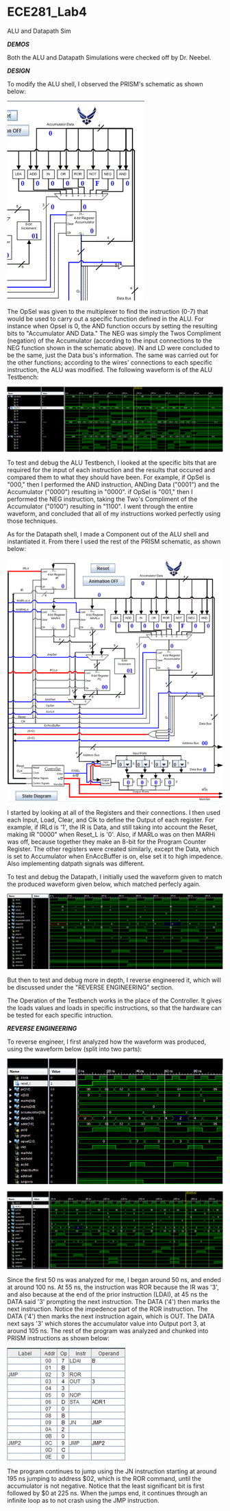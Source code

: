 ECE281_Lab4
===========

ALU and Datapath Sim

__*DEMOS*__


Both the ALU and Datapath Simulations were checked off by Dr. Neebel.


__*DESIGN*__


To modify the ALU shell, I observed the PRISM's schematic as shown below:


![](https://github.com/dustyweisner/ECE281_Lab4/blob/master/PRISM_ALU.GIF?raw=true)


The OpSel was given to the multiplexer to find the instruction (0-7) that would be used to carry out a specific function defined in the ALU. For instance when Opsel is 0, the AND function occurs by setting the resulting bits to "Accumulator AND Data." The NEG was simply the Twos Compliment (negation) of the Accumulator (according to the input connections to the NEG function shown in the schematic above). IN and LD were concluded to be the same, just the Data bus's information. The same was carried out for the other functions; according to the wires' connections to each specific instruction, the ALU was modified. The following waveform is of the ALU Testbench:


![](https://github.com/dustyweisner/ECE281_Lab4/blob/master/ALUSim.GIF?raw=true)


To test and debug the ALU Testbench, I looked at the specific bits that are required for the input of each instruction and the results that occured and compared them to what they should have been. For example, if OpSel is "000," then I performed the AND instruction, ANDing Data ("0001") and the Accumulator ("0000") resulting in "0000". if OpSel is "001," then I performed the NEG instruction, taking the Two's Compliment of the Accumulator ("0100") resulting in "1100". I went through the entire waveform, and concluded that all of my instructions worked perfectly using those techniques.


As for the Datapath shell, I made a Component out of the ALU shell and instantiated it. From there I used the rest of the PRISM schematic, as shown below:


![](https://github.com/dustyweisner/ECE281_Lab4/blob/master/PRISM_Schematic.GIF?raw=true)


I started by looking at all of the Registers and their connections. I then used each Input, Load, Clear, and Clk to define the Output of each register. For example, if IRLd is '1', the IR is Data, and still taking into account the Reset, making IR "0000" when Reset_L is '0'. Also, if MARLo was on then MARHi was off, because together they make an 8-bit for the Program Counter Register. The other registers were created similarly, except the Data, which is set to 
Accumulator when EnAccBuffer is on, else set it to high impedence. Also implementing datpath signals was different. 


To test and debug the Datapath, I initially used the waveform given to match the produced waveform given below, which matched perfecly again.


![](https://github.com/dustyweisner/ECE281_Lab4/blob/master/DatapathSim.GIF?raw=true)


But then to test and debug more in depth, I reverse engineered it, which will be discussed under the "REVERSE ENGINEERING" section.


The Operation of the Testbench works in the place of the Controller. It gives the loads values and loads in specific instructions, so that the hardware can be tested for each specific intruction.


__*REVERSE ENGINEERING*__


To reverse engineer, I first analyzed how the waveform was produced, using the waveform below (split into two parts):


![](https://github.com/dustyweisner/ECE281_Lab4/blob/master/SIMpart1.GIF?raw=true)

![](https://github.com/dustyweisner/ECE281_Lab4/blob/master/SIMpart2.GIF?raw=true)


Since the first 50 ns was analyzed for me, I began around 50 ns, and ended at around 100 ns. At 55 ns, the instruction was ROR because the IR was '3', and also because at the end of the prior instruction (LDAI), at 45 ns the DATA said '3' prompting the next instruction. The DATA ('4') then marks the next instruction. Notice the impedence part of the ROR instruction. The DATA ('4') then marks the next instruction again, which is OUT. The DATA next says '3' which stores the accumulator value into Output port 3, at around 105 ns. The rest of the program was analyzed and chunked into PRISM instructions as shown below:


![](https://github.com/dustyweisner/ECE281_Lab4/blob/master/PRISM_Reverse.GIF?raw=true)


The program continues to jump using the JN instruction starting at around 195 ns jumping to address $02, which is the ROR command, until the accumulator is not negative. Notice that the least significant bit is first followed by $0 at 225 ns. When the jumps end, it continues through an infinite loop as to not crash using the JMP instruction. 


